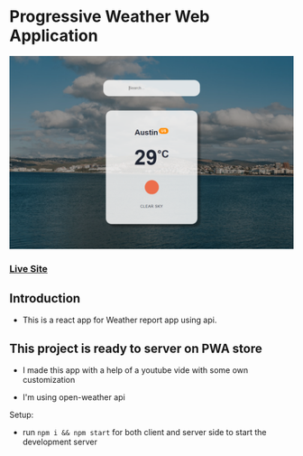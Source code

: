 # Progressive Weather Web Application

![Weather Data](./src/images/Screenshot.png)

### [Live Site](https://weatherreports.netlify.app)

## Introduction

* This is a react app for Weather report app using api.

## This project is ready to server on PWA store

* I made this app with a help of a youtube vide with some own customization

* I'm using open-weather api

Setup:

- run `npm i && npm start` for both client and server side to start the development server
